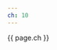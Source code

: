 ```yaml
---
ch: 10
---
```


<a class="en-page-number" id="123"></a>

<div class="chapter-number"><p class="chapter-number">{{ page.ch }}</p></div>
